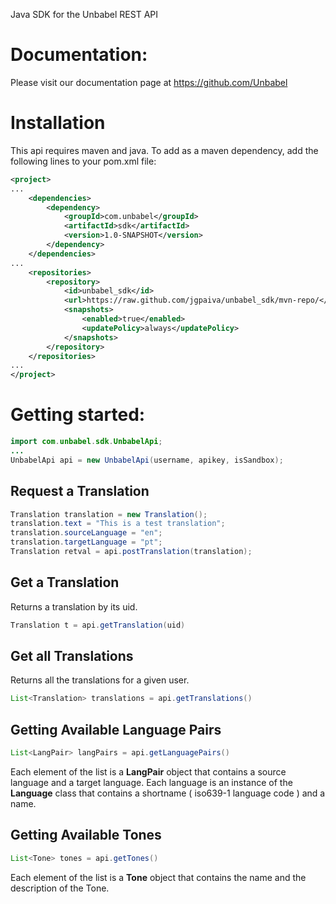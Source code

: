 Java SDK for the Unbabel REST API


Documentation:
=============

Please visit our documentation page at https://github.com/Unbabel



Installation
============

This api requires maven and java.
To add as a maven dependency, add the following lines to your pom.xml file:
```xml
<project>
...
    <dependencies>
        <dependency>
            <groupId>com.unbabel</groupId>
            <artifactId>sdk</artifactId>
            <version>1.0-SNAPSHOT</version>
        </dependency>
    </dependencies>
...
    <repositories>
        <repository>
            <id>unbabel_sdk</id>
            <url>https://raw.github.com/jgpaiva/unbabel_sdk/mvn-repo/</url>
            <snapshots>
                <enabled>true</enabled>
                <updatePolicy>always</updatePolicy>
            </snapshots>
        </repository>
    </repositories>
...
</project>
```

Getting started:
================

```java
import com.unbabel.sdk.UnbabelApi;
...
UnbabelApi api = new UnbabelApi(username, apikey, isSandbox);
```

## Request a Translation

```java
Translation translation = new Translation();
translation.text = "This is a test translation";
translation.sourceLanguage = "en";
translation.targetLanguage = "pt";
Translation retval = api.postTranslation(translation);
```

## Get a Translation

Returns a translation by its uid.

```java
Translation t = api.getTranslation(uid)
```


## Get all Translations

Returns all the translations for a given user.

```java
List<Translation> translations = api.getTranslations()
```


## Getting Available Language Pairs 

```java
List<LangPair> langPairs = api.getLanguagePairs()
```
  
  Each element of the list is a **LangPair** object that contains a source language and a target language. Each language is an instance of the **Language** class that contains a shortname ( iso639-1 language code ) and a name. 

## Getting Available Tones

```java
List<Tone> tones = api.getTones()
```

Each element of the list is a **Tone** object that contains the name and the description of the Tone.
